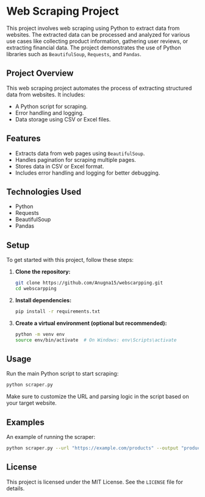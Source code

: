 # Web Scraping Project
This project involves web scraping using Python to extract data from websites. The extracted data can be processed and analyzed for various use cases like collecting product information, gathering user reviews, or extracting financial data. The project demonstrates the use of Python libraries such as `BeautifulSoup`, `Requests`, and `Pandas`.
## Project Overview
This web scraping project automates the process of extracting structured data from websites. It includes:
- A Python script for scraping.
- Error handling and logging.
- Data storage using CSV or Excel files.
## Features
- Extracts data from web pages using `BeautifulSoup`.
- Handles pagination for scraping multiple pages.
- Stores data in CSV or Excel format.
- Includes error handling and logging for better debugging.
## Technologies Used
- Python
- Requests
- BeautifulSoup
- Pandas
## Setup
To get started with this project, follow these steps:

1. **Clone the repository:**

   ```bash
   git clone https://github.com/Anugna15/webscarpping.git
   cd webscarpping
   ```
3. **Install dependencies:**

    ```bash
   pip install -r requirements.txt
   ```
5. **Create a virtual environment (optional but recommended):**

   ```bash
   python -m venv env
   source env/bin/activate  # On Windows: env\Scripts\activate
   ```

## Usage

Run the main Python script to start scraping:

```bash
python scraper.py
```

Make sure to customize the URL and parsing logic in the script based on your target website.

## Examples

An example of running the scraper:

```bash
python scraper.py --url "https://example.com/products" --output "products.csv"
```

## License

This project is licensed under the MIT License. See the `LICENSE` file for details.
